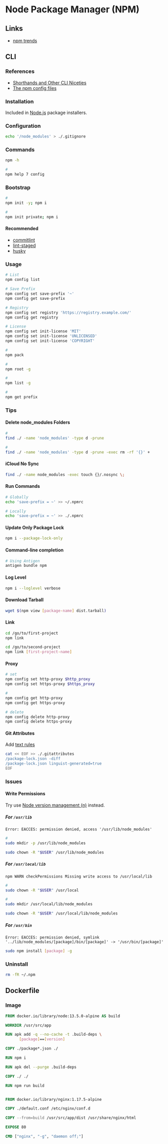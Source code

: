 # Node Package Manager (NPM)

## Links

- [npm trends](https://npmtrends.com/git-hooks-vs-husky-vs-pre-commit)

## CLI

### References

- [Shorthands and Other CLI Niceties](https://docs.npmjs.com/misc/config#shorthands-and-other-cli-niceties)
- [The npm config files](https://docs.npmjs.com/files/npmrc)

### Installation

Included in [Node.js](/nodejs.md) package installers.

### Configuration

```sh
echo '/node_modules' > ./.gitignore
```

### Commands

```sh
npm -h

#
npm help 7 config
```

### Bootstrap

```sh
#
npm init -y; npm i

#
npm init private; npm i
```

#### Recommended

- [commitlint](/commitlint.md)
- [lint-staged](/lint-staged.md)
- [husky](/husky.md)

### Usage

```sh
# List
npm config list

# Save Prefix
npm config set save-prefix '~'
npm config get save-prefix

# Registry
npm config set registry 'https://registry.example.com/'
npm config get registry

# License
npm config set init-license 'MIT'
npm config set init-license 'UNLICENSED'
npm config set init-license 'COPYRIGHT'

#
npm pack

#
npm root -g

#
npm list -g

#
npm get prefix
```

### Tips

#### Delete node_modules Folders

```sh
#
find ./ -name 'node_modules' -type d -prune

#
find ./ -name 'node_modules' -type d -prune -exec rm -rf '{}' +
```

#### iCloud No Sync

```sh
find ./ -name node_modules -exec touch {}/.nosync \;
```

#### Run Commands

```sh
# Globally
echo 'save-prefix = ~' >> ~/.npmrc

# Locally
echo 'save-prefix = ~' >> ./.npmrc
```

#### Update Only Package Lock

```sh
npm i --package-lock-only
```

#### Command-line completion

```sh
# Using Antigen
antigen bundle npm
```

#### Log Level

```sh
npm i --loglevel verbose
```

#### Download Tarball

```sh
wget $(npm view [package-name] dist.tarball)
```

#### Link

```sh
cd /go/to/first-project
npm link

cd /go/to/second-project
npm link [first-project-name]
```

#### Proxy

```sh
# set
npm config set http-proxy $http_proxy
npm config set https-proxy $https_proxy

#
npm config get http-proxy
npm config get https-proxy

# delete
npm config delete http-proxy
npm config delete https-proxy
```

#### Git Attributes

Add [text rules](/gitattributes.md#text)

```sh
cat << EOF >> ./.gitattributes
/package-lock.json -diff
/package-lock.json linguist-generated=true
EOF
```

### Issues

#### Write Permissions

Try use [Node version management (n)](/n.md) instead.

##### For `/usr/lib`

```log
Error: EACCES: permission denied, access '/usr/lib/node_modules'
```

```sh
#
sudo mkdir -p /usr/lib/node_modules

sudo chown -R "$USER" /usr/lib/node_modules
```

##### For `/usr/local/lib`

```log
npm WARN checkPermissions Missing write access to /usr/local/lib
```

```sh
#
sudo chown -R "$USER" /usr/local

#
sudo mkdir /usr/local/lib/node_modules

sudo chown -R "$USER" /usr/local/lib/node_modules
```

##### For `/usr/bin`

```log
Error: EACCES: permission denied, symlink '../lib/node_modules/[package]/bin/[package]' -> '/usr/bin/[package]'
```

```sh
sudo npm install [package] -g
```

### Uninstall

```sh
rm -fR ~/.npm
```

## Dockerfile

### Image

```Dockerfile
FROM docker.io/library/node:13.5.0-alpine AS build

WORKDIR /usr/src/app

RUN apk add -q --no-cache -t .build-deps \
      [package]==[version]

COPY ./package*.json ./

RUN npm i

RUN apk del --purge .build-deps

COPY ./ ./

RUN npm run build


FROM docker.io/library/nginx:1.17.5-alpine

COPY ./default.conf /etc/nginx/conf.d

COPY --from=build /usr/src/app/dist /usr/share/nginx/html

EXPOSE 80

CMD ["nginx", "-g", "daemon off;"]
```
